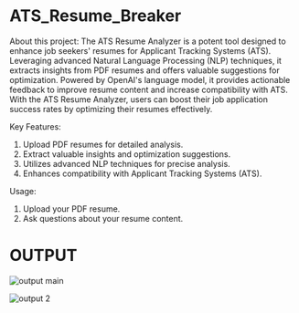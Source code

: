 # ATS_Resume_Breaker

About this project:
The ATS Resume Analyzer is a potent tool designed to enhance job seekers' resumes for Applicant Tracking Systems (ATS). Leveraging advanced Natural Language Processing (NLP) techniques, it extracts insights from PDF resumes and offers valuable suggestions for optimization. Powered by OpenAI's language model, it provides actionable feedback to improve resume content and increase compatibility with ATS. With the ATS Resume Analyzer, users can boost their job application success rates by optimizing their resumes effectively.

Key Features:
1. Upload PDF resumes for detailed analysis.
2. Extract valuable insights and optimization suggestions.
3. Utilizes advanced NLP techniques for precise analysis.
4. Enhances compatibility with Applicant Tracking Systems (ATS).

Usage:
1. Upload your PDF resume.
2. Ask questions about your resume content.


#  OUTPUT

![output main](https://github.com/abhishekpsonawane07/ATS_Resume_Breaker/assets/120458850/4027a46b-5c3f-4d0d-b1d3-46913386ca2a)



![output 2](https://github.com/abhishekpsonawane07/ATS_Resume_Breaker/assets/120458850/47526a7c-d234-44a8-9db0-b726e430c94f)



